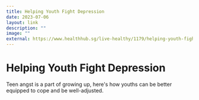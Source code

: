 ```yaml
---
title: Helping Youth Fight Depression
date: 2023-07-06
layout: link
description: ""
image: ""
external: https://www.healthhub.sg/live-healthy/1179/helping-youth-fight-depression
---
```

# Helping Youth Fight Depression
Teen angst is a part of growing up, here's how youths can be better equipped to cope and be well-adjusted.